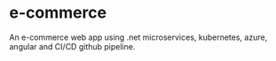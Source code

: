 # e-commerce
An e-commerce web app using .net microservices, kubernetes, azure, angular and CI/CD github pipeline.
